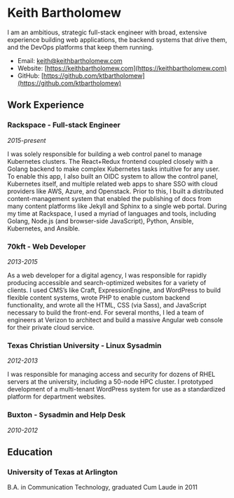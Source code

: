 # Keith Bartholomew

I am an ambitious, strategic full-stack engineer with broad, extensive
experience building web applications, the backend systems that drive them, and
the DevOps platforms that keep them running.

* Email: [keith@keithbartholomew.com](mailto:keith@keithbartholomew.com)
* Website: [https://keithbartholomew.com](https://keithbartholomew.com)
* GitHub: [https://github.com/ktbartholomew](https://github.com/ktbartholomew)



## Work Experience

### Rackspace - Full-stack Engineer

_2015-present_

I was solely responsible for building a web control panel to manage Kubernetes
clusters. The React+Redux frontend coupled closely with a Golang backend to make
complex Kubernetes tasks intuitive for any user. To enable this app, I also
built an OIDC system to allow the control panel, Kubernetes itself, and multiple
related web apps to share SSO with cloud providers like AWS, Azure, and
Openstack. Prior to this, I built a distributed content-management system that
enabled the publishing of docs from many content platforms like Jekyll and
Sphinx to a single web portal. During my time at Rackspace, I used a myriad of
languages and tools, including Golang, Node.js (and browser-side JavaScript),
Python, Ansible, Kubernetes, and Ansible.

### 70kft - Web Developer

_2013-2015_

As a web developer for a digital agency, I was responsible for rapidly producing
accessible and search-optimized websites for a variety of clients. I used CMS’s
like Craft, ExpressionEngine, and WordPress to build flexible content systems,
wrote PHP to enable custom backend functionality, and wrote all the HTML, CSS
(via Sass), and JavaScript necessary to build the front-end. For several months,
I led a team of engineers at Verizon to architect and build a massive Angular
web console for their private cloud service.

### Texas Christian University - Linux Sysadmin

_2012-2013_

I was responsible for managing access and security for dozens of RHEL servers at
the university, including a 50-node HPC cluster. I prototyped development of a
multi-tenant WordPress system for use as a standardized platform for department
websites.

### Buxton - Sysadmin and Help Desk

_2010-2012_

## Education

### University of Texas at Arlington

B.A. in Communication Technology, graduated Cum Laude in 2011



